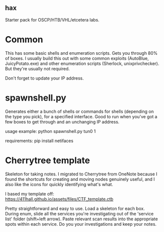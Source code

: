 ## hax
Starter pack for OSCP/HTB/VHL/etcetera labs.

# Common 
This has some basic shells and enumeration scripts. Gets you through 80% of boxes. I usually build this out with some common exploits (AutoBlue, JuicyPotato.exe) and other enumeration scripts (Sherlock, unixprivchecker). But they're usually not required.

Don't forget to update your IP address.

# spawnshell.py 

Generates either a bunch of shells or commands for shells (depending on the type you pick), for a specified interface. Good to run when you've got a few boxes to get through and an unchanging IP address.

usage example: python spawnshell.py tun0 1

requirements: pip install netifaces

# Cherrytree template

Skeleton for taking notes. I migrated to Cherrytree from OneNote because I found the shortcuts for creating and moving nodes genuinely useful, and I also like the icons for quickly identifying what's what. 

I based my template off: https://411hall.github.io/assets/files/CTF_template.ctb 

Pretty straightforward and easy to use. Load a skeleton for each box. During enum, slide all the services you're investigating out of the 'service list' folder (shift+left arrow). Paste relevant scan results into the appropriate spots within each service. Do you your investigations and keep your notes.
